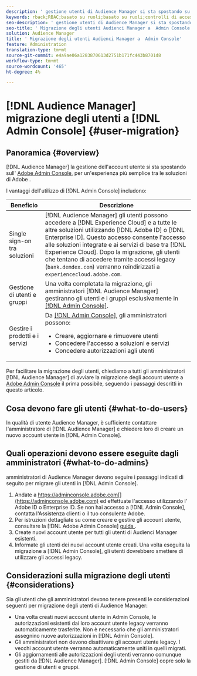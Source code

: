 ```yaml
---
description: ' gestione utenti di Audience Manager si sta spostando su Adobe Admin Console. Questo articolo spiega cosa dovete fare per preparare la migrazione degli utenti e cosa cambierà una volta completata la migrazione.'
keywords: rback;RBAC;basato su ruoli;basato su ruoli;controlli di accesso basati su ruoli
seo-description: ' gestione utenti di Audience Manager si sta spostando su Adobe Admin Console. Questo articolo spiega cosa dovete fare per preparare la migrazione degli utenti e cosa cambierà una volta completata la migrazione.'
seo-title: ' Migrazione degli utenti Audienci Manager a  Admin Console'
solution: Audience Manager
title: ' Migrazione degli utenti Audienci Manager a  Admin Console'
feature: Administration
translation-type: tm+mt
source-git-commit: e4a9ae06a1283870613d2751b171fc443b8701d8
workflow-type: tm+mt
source-wordcount: '465'
ht-degree: 4%

---
```



# [!DNL Audience Manager] migrazione degli utenti a  [!DNL Admin Console] {#user-migration}

## Panoramica {#overview}

[!DNL Audience Manager] la gestione dell&#39;account utente si sta spostando sull&#39; [Adobe Admin Console](https://helpx.adobe.com/it/enterprise/using/admin-console.html), per un&#39;esperienza più semplice tra le soluzioni di Adobe .

I vantaggi dell&#39;utilizzo di [!DNL Admin Console] includono:

| Beneficio | Descrizione |
|---|---|
| Single sign-on tra soluzioni | [!DNL Audience Manager] gli utenti possono accedere a  [!DNL Experience Cloud] e a tutte le altre soluzioni utilizzando  [!DNL Adobe ID] o  [!DNL Enterprise ID]. Questo accesso consente l&#39;accesso alle soluzioni integrate e ai servizi di base tra [!DNL Experience Cloud]. Dopo la migrazione, gli utenti che tentano di accedere tramite accessi legacy (`bank.demdex.com`) verranno reindirizzati a `experiencecloud.adobe.com`. |
| Gestione di utenti e gruppi | Una volta completata la migrazione, gli amministratori [!DNL Audience Manager] gestiranno gli utenti e i gruppi esclusivamente in [[!DNL Admin Console]](http://adminconsole.adobe.com/enterprise/). |
| Gestire i prodotti e i servizi  | Da [[!DNL Admin Console]](http://adminconsole.adobe.com/enterprise/), gli amministratori possono: <ul><li>Creare, aggiornare e rimuovere utenti</li><li>Concedere l&#39;accesso a soluzioni e servizi</li><li>Concedere autorizzazioni agli utenti</li></ul> |

Per facilitare la migrazione degli utenti, chiediamo a tutti gli amministratori [!DNL Audience Manager] di avviare la migrazione degli account utente a [Adobe Admin Console](https://helpx.adobe.com/enterprise/using/admin-console.html) il prima possibile, seguendo i passaggi descritti in questo articolo.

## Cosa devono fare gli utenti {#what-to-do-users}

In qualità di utente  Audience Manager, è sufficiente contattare l&#39;amministratore di [!DNL Audience Manager] e chiedere loro di creare un nuovo account utente in [!DNL Admin Console].

## Quali operazioni devono essere eseguite dagli amministratori {#what-to-do-admins}

 amministratori di Audience Manager devono seguire i passaggi indicati di seguito per migrare gli utenti in [!DNL Admin Console].

1. Andate a https://adminconsole.adobe.com[](https://adminconsole.adobe.com) ed effettuate l&#39;accesso utilizzando l&#39; Adobe ID o  Enterprise ID. Se non hai accesso a [!DNL Admin Console], contatta l&#39;Assistenza clienti o il tuo consulente  Adobe.
2. Per istruzioni dettagliate su come creare e gestire gli account utente, consultare la [!DNL Adobe Admin Console] [guida ](https://helpx.adobe.com/enterprise/admin-guide.html/enterprise/using/users.ug.html).
3. Create nuovi account utente per tutti gli utenti di Audienci Manager  esistenti.
4. Informate gli utenti dei nuovi account utente creati. Una volta eseguita la migrazione a [!DNL Admin Console], gli utenti dovrebbero smettere di utilizzare gli accessi legacy.

## Considerazioni sulla migrazione degli utenti {#considerations}

Sia gli utenti che gli amministratori devono tenere presenti le considerazioni seguenti per  migrazione degli utenti di Audience Manager:

* Una volta creati nuovi account utente in  Admin Console, le autorizzazioni esistenti dai loro account utente legacy verranno automaticamente trasferite. Non è necessario che gli amministratori assegnino nuove autorizzazioni in [!DNL Admin Console].
* Gli amministratori non devono disattivare gli account utente legacy. I vecchi account utente verranno automaticamente uniti in quelli migrati.
* Gli aggiornamenti alle autorizzazioni degli utenti verranno comunque gestiti da [!DNL Audience Manager]. [!DNL Admin Console] copre solo la gestione di utenti e gruppi.